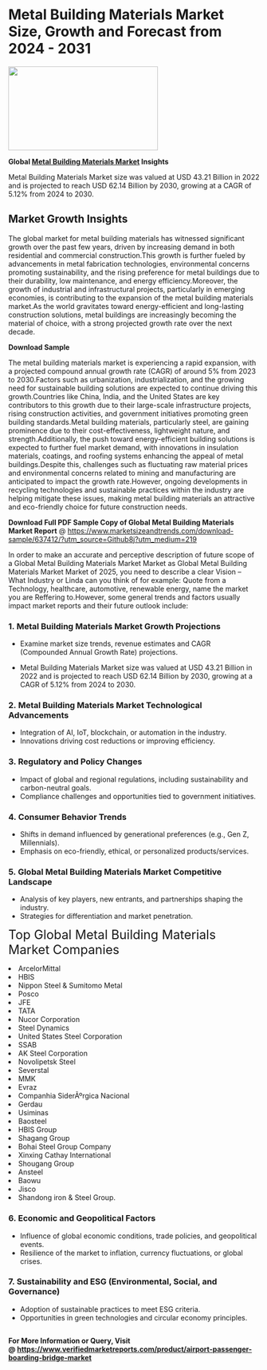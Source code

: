 <H1>Metal Building Materials Market Size, Growth and Forecast from 2024 - 2031</H1><img class="aligncenter size-medium wp-image-584254" src="https://thirdeyenews.in/wp-content/uploads/2024/09/Global-Market-Research-300x168.jpeg" alt="" width="300" height="168" /><p><strong>Global&nbsp;<a href="https://www.marketsizeandtrends.com/download-sample/637412/?utm_source=Github8j?utm_medium=219">Metal Building Materials Market</a> Insights</strong></p><p>Metal Building Materials Market size was valued at USD 43.21 Billion in 2022 and is projected to reach USD 62.14 Billion by 2030, growing at a CAGR of 5.12% from 2024 to 2030.</p><p><h2>Market Growth Insights</h2> <p>The global market for metal building materials has witnessed significant growth over the past few years, driven by increasing demand in both residential and commercial construction.This growth is further fueled by advancements in metal fabrication technologies, environmental concerns promoting sustainability, and the rising preference for metal buildings due to their durability, low maintenance, and energy efficiency.Moreover, the growth of industrial and infrastructural projects, particularly in emerging economies, is contributing to the expansion of the metal building materials market.As the world gravitates toward energy-efficient and long-lasting construction solutions, metal buildings are increasingly becoming the material of choice, with a strong projected growth rate over the next decade.</p> <p><strong>Download Sample</strong></p> <p>The metal building materials market is experiencing a rapid expansion, with a projected compound annual growth rate (CAGR) of around 5% from 2023 to 2030.Factors such as urbanization, industrialization, and the growing need for sustainable building solutions are expected to continue driving this growth.Countries like China, India, and the United States are key contributors to this growth due to their large-scale infrastructure projects, rising construction activities, and government initiatives promoting green building standards.Metal building materials, particularly steel, are gaining prominence due to their cost-effectiveness, lightweight nature, and strength.Additionally, the push toward energy-efficient building solutions is expected to further fuel market demand, with innovations in insulation materials, coatings, and roofing systems enhancing the appeal of metal buildings.Despite this, challenges such as fluctuating raw material prices and environmental concerns related to mining and manufacturing are anticipated to impact the growth rate.However, ongoing developments in recycling technologies and sustainable practices within the industry are helping mitigate these issues, making metal building materials an attractive and eco-friendly choice for future construction needs.</p> <p><span class=""><strong>Download Full PDF Sample Copy of Global Metal Building Materials Market Report</strong> @ <a href="https://www.marketsizeandtrends.com/download-sample/637412/?utm_source=Github8j?utm_medium=219" target="_blank">https://www.marketsizeandtrends.com/download-sample/637412/?utm_source=Github8j?utm_medium=219</a></span></p><p>In order to make an accurate and perceptive description of future scope of a Global&nbsp;Metal Building Materials Market Market as Global&nbsp;Metal Building Materials Market Market of 2025, you need to describe a clear Vision &ndash; What Industry or Linda can you think of for example: Quote from a Technology, healthcare, automotive, renewable energy, name the market you are Reffering to.However, some general trends and factors usually impact market reports and their future outlook include:</p><h3>1.&nbsp;<strong>Metal Building Materials Market Growth Projections</strong></h3><ul><li>Examine market size trends, revenue estimates and CAGR (Compounded Annual Growth Rate) projections.</li><li><p>Metal Building Materials Market size was valued at USD 43.21 Billion in 2022 and is projected to reach USD 62.14 Billion by 2030, growing at a CAGR of 5.12% from 2024 to 2030.</p></li></ul><h3>2.&nbsp;<strong>Metal Building Materials Market Technological Advancements</strong></h3><ul><li>Integration of AI, IoT, blockchain, or automation in the industry.</li><li>Innovations driving cost reductions or improving efficiency.</li></ul><h3>3.&nbsp;<strong>Regulatory and Policy Changes</strong></h3><ul><li>Impact of global and regional regulations, including sustainability and carbon-neutral goals.</li><li>Compliance challenges and opportunities tied to government initiatives.</li></ul><h3>4.&nbsp;<strong>Consumer Behavior Trends</strong></h3><ul><li>Shifts in demand influenced by generational preferences (e.g., Gen Z, Millennials).</li><li>Emphasis on eco-friendly, ethical, or personalized products/services.</li></ul><h3>5.&nbsp;<strong>Global Metal Building Materials Market Competitive Landscape</strong></h3><ul><li>Analysis of key players, new entrants, and partnerships shaping the industry.</li><li>Strategies for differentiation and market penetration.</li></ul><p data-pm-slice="1 1 []"><span style="color: inherit; font-family: inherit; font-size: 25px;">Top Global Metal Building Materials Market Companies</span></p><div class="" data-test-id=""><p><li>ArcelorMittal</li><li> HBIS</li><li> Nippon Steel & Sumitomo Metal</li><li> Posco</li><li> JFE</li><li> TATA</li><li> Nucor Corporation</li><li> Steel Dynamics</li><li> United States Steel Corporation</li><li> SSAB</li><li> AK Steel Corporation</li><li> Novolipetsk Steel</li><li> Severstal</li><li> MMK</li><li> Evraz</li><li> Companhia SiderÃºrgica Nacional</li><li> Gerdau</li><li> Usiminas</li><li> Baosteel</li><li> HBIS Group</li><li> Shagang Group</li><li> Bohai Steel Group Company</li><li> Xinxing Cathay International</li><li> Shougang Group</li><li> Ansteel</li><li> Baowu</li><li> Jisco</li><li> Shandong iron & Steel Group.</li></p></div><h3>6.&nbsp;<strong>Economic and Geopolitical Factors</strong></h3><ul><li>Influence of global economic conditions, trade policies, and geopolitical events.</li><li>Resilience of the market to inflation, currency fluctuations, or global crises.</li></ul><h3>7.&nbsp;<strong>Sustainability and ESG (Environmental, Social, and Governance)</strong></h3><ul><li>Adoption of sustainable practices to meet ESG criteria.</li><li>Opportunities in green technologies and circular economy principles.</li></ul><h2><strong style="font-size: 14px;">For More Information or Query, Visit @&nbsp;</strong><a style="background-color: #ffffff; font-size: 14px;" href="https://www.marketsizeandtrends.com/report/metal-building-materials-market/" target="_blank">https://www.verifiedmarketreports.com/product/airport-passenger-boarding-bridge-market</a></h2>